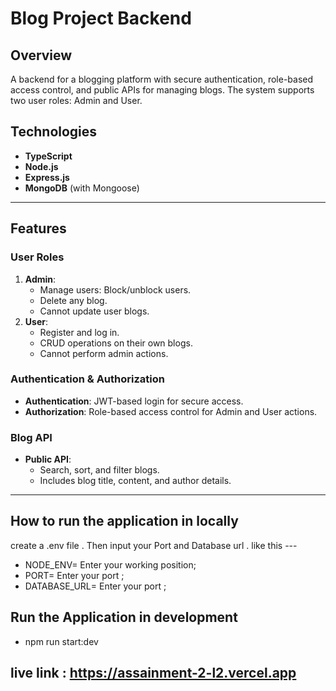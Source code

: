# Blog Project Backend

## Overview
A backend for a blogging platform with secure authentication, role-based access control, and public APIs for managing blogs. The system supports two user roles: Admin and User.

## Technologies
- **TypeScript**
- **Node.js**
- **Express.js**
- **MongoDB** (with Mongoose)

---

## Features

### User Roles
1. **Admin**:
   - Manage users: Block/unblock users.
   - Delete any blog.
   - Cannot update user blogs.
2. **User**:
   - Register and log in.
   - CRUD operations on their own blogs.
   - Cannot perform admin actions.

### Authentication & Authorization
- **Authentication**: JWT-based login for secure access.
- **Authorization**: Role-based access control for Admin and User actions.

### Blog API
- **Public API**: 
  - Search, sort, and filter blogs.
  - Includes blog title, content, and author details.

---


## How to run the application in locally

create a .env file . Then input your Port and Database url . like this ---

- NODE_ENV= Enter your working position;
- PORT= Enter your port ;
- DATABASE_URL= Enter your port ;

## Run the Application in development

- npm run start:dev


## live link : https://assainment-2-l2.vercel.app








